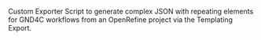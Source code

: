 Custom Exporter Script to generate complex JSON with repeating elements for GND4C workflows from an OpenRefine project via the Templating Export.
